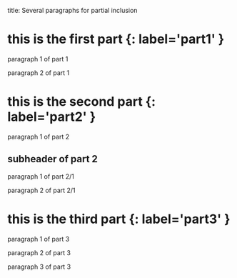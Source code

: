 title: Several paragraphs for partial inclusion

# this is the first part {: label='part1' }

paragraph 1 of part 1

paragraph 2 of part 1

# this is the second part {: label='part2' }

paragraph 1 of part 2

## subheader of part 2

paragraph 1 of part 2/1

paragraph 2 of part 2/1

# this is the third part {: label='part3' }

paragraph 1 of part 3

paragraph 2 of part 3

paragraph 3 of part 3